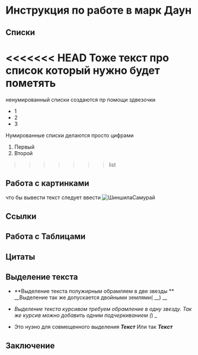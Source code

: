 # Инструкция  по работе в марк Даун

## Списки


<<<<<<< HEAD
Тоже текст про список  который нужно будет пометять
=======
ненумированный списки создаются пр помощи здвезочки
* 1
* 2 
* 3

Нумированные списки делаются просто цифрами 

1. Первый
2. Второй 

>>>>>>> list
## Работа с картинками

что бы вывести текст следует ввести ![ШиншилаСамурай](Samurai.jpg)

## Ссылки 

## Работа с Таблицами

## Цитаты 

## Выделение текста

* **Выделение текста полужирным обрамляем в две звезды ** 
__Выделение так же допускается двойными  землями( __) __


* *Выделение текста курсивом требуем обрамление в одну звезду.* _Так же курсив можно добавить одним подчеркиванием (_) _

* Это нуэно для совмещенного выделения __*Текст*__ Или так _**Текст**_



## Заключение 